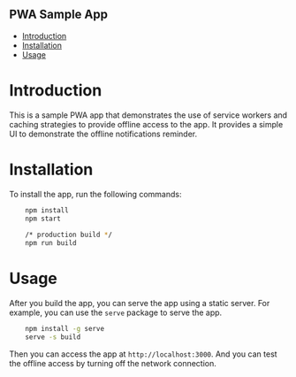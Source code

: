 ## PWA Sample App

* [Introduction](#introduction)
* [Installation](#installation)
* [Usage](#usage)

# Introduction
This is a sample PWA app that demonstrates the use of service workers and caching strategies to provide offline access to the app. It provides a simple UI to demonstrate the offline notifications reminder.

# Installation
To install the app, run the following commands:
```bash
    npm install
    npm start
  
    /* production build */
    npm run build
   ```

# Usage
After you build the app, you can serve the app using a static server. For example, you can use the `serve` package to serve the app.
```bash
    npm install -g serve
    serve -s build
   ```
  Then you can access the app at `http://localhost:3000`. And you can test the offline access by turning off the network connection.
